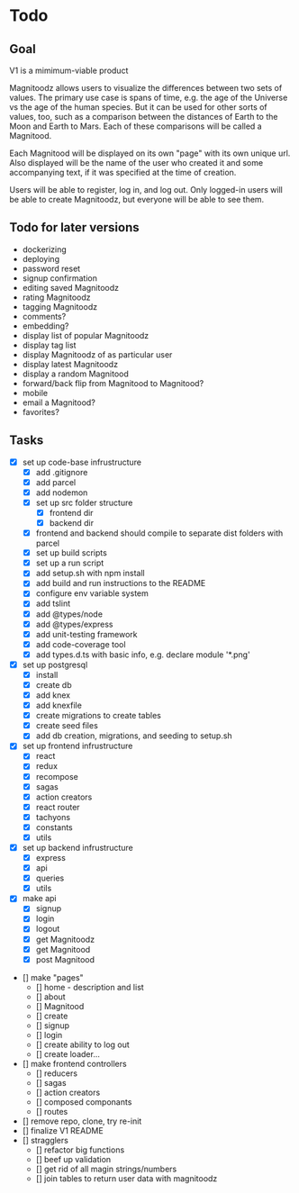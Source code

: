 # Todo

## Goal

V1 is a mimimum-viable product

Magnitoodz allows users to visualize the differences between two sets of values. The primary use case is spans of time, e.g. the age of the Universe vs the age of the human species. But it can be used for other sorts of values, too, such as a comparison between the distances of Earth to the Moon and Earth to Mars. Each of these comparisons will be called a Magnitood.

Each Magnitood will be displayed on its own "page" with its own unique url. Also displayed will be the name of the user who created it and some accompanying text, if it was specified at the time of creation.

Users will be able to register, log in, and log out. Only logged-in users will be able to create Magnitoodz, but everyone will be able to see them.

## Todo for later versions

- dockerizing
- deploying
- password reset
- signup confirmation
- editing saved Magnitoodz
- rating Magnitoodz
- tagging Magnitoodz
- comments?
- embedding?
- display list of popular Magnitoodz
- display tag list
- display Magnitoodz of as particular user
- display latest Magnitoodz
- display a random Magnitood
- forward/back flip from Magnitood to Magnitood?
- mobile
- email a Magnitood?
- favorites?

## Tasks

* [x] set up code-base infrustructure
    * [x] add .gitignore
    * [x] add parcel
    * [x] add nodemon
    * [x] set up src folder structure
        * [x] frontend dir
        * [x] backend dir
    * [x] frontend and backend should compile to separate dist folders with parcel
    * [x] set up build scripts
    * [x] set up a run script
    * [x] add setup.sh with npm install
    * [x] add build and run instructions to the README
    * [x] configure env variable system
    * [x] add tslint
    * [x] add @types/node
    * [x] add @types/express
    * [x] add unit-testing framework
    * [x] add code-coverage tool
    * [x] add types.d.ts with basic info, e.g. declare module '*.png'
* [x] set up postgresql
    * [x] install
    * [x] create db
    * [x] add knex
    * [x] add knexfile
    * [x] create migrations to create tables
    * [x] create seed files
    * [x] add db creation, migrations, and seeding to setup.sh
* [x] set up frontend infrustructure
    * [x] react
    * [x] redux
    * [x] recompose
    * [x] sagas
    * [x] action creators
    * [x] react router
    * [x] tachyons
    * [x] constants
    * [x] utils
* [x] set up backend infrustructure
    * [x] express
    * [x] api
    * [x] queries
    * [x] utils
* [x] make api
    * [x] signup
    * [x] login
    * [x] logout
    * [x] get Magnitoodz
    * [x] get Magnitood
    * [x] post Magnitood
* [] make "pages"
    * [] home - description and list
    * [] about
    * [] Magnitood
    * [] create
    * [] signup
    * [] login
    * [] create ability to log out
    * [] create loader...
* [] make frontend controllers
    * [] reducers
    * [] sagas
    * [] action creators
    * [] composed componants
    * [] routes
* [] remove repo, clone, try re-init
* [] finalize V1 README
* [] stragglers
    * [] refactor big functions
    * [] beef up validation
    * [] get rid of all magin strings/numbers
    * [] join tables to return user data with magnitoodz

